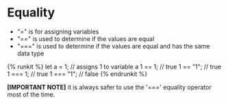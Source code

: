 # Equality

* "=" is for assigning variables
* "==" is used to determine if the values are equal
* "===" is used to determine if the values are equal and has the same data type

{% runkit %}
let a = 1; // assigns 1 to variable a
1 == 1;    // true
1 == "1";  // true
1 === 1;   // true
1 === "1"; // false
{% endrunkit %}

**[IMPORTANT NOTE]** it is always safer to use the '===' equality operator most of the time. 